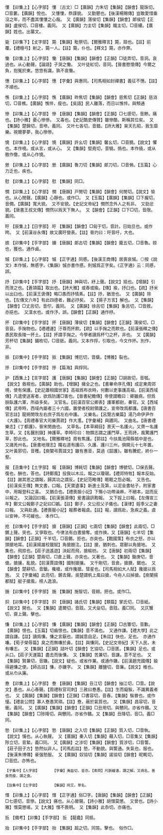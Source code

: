 <!-- { "loadSidebar": true } -->
慺	【卯集上】【心字部】	慺	〔古文〕□【廣韻】力朱切【集韻】【韻會】龍珠切，□音蔞。【廣韻】悅也。　又慺慺，恭謹貌。　又勤懇也。【後漢楊賜傳】豈敢愛惜垂沒之年，而不盡其慺慺之心哉。　又【廣韻】落侯切【集韻】【韻會】郞侯切【正韻】盧侯切，□音樓。義同。　又【廣韻】力主切【集韻】隴主切，□音縷。【廣韻】姓也。出纂文。

毙	【卯集下】【攴字部】	斃	【集韻】毗祭切。【爾雅釋言】斃，踣也。【註】前覆。【禮檀弓】射之，斃一人。【註】斃，仆也。【釋文】斃，亦作弊。

慟	【卯集上】【心字部】	慟	【唐韻】【集韻】【韻會】【正韻】□徒弄切，音洞。哀過也。从心動聲。【論語】子哭之慟。　又叶徒紅切，音同。【晉書愍懷傳】今爾之負，抱冤於東。悠悠有識，孰不哀慟。

憓	【卯集上】【心字部】	憓	【字彙】與惠同。【司馬相如封禪書】義征不憓。【註】不順也。

憔	【卯集上】【心字部】	憔	【廣韻】昨焦切【集韻】【韻會】慈焦切【正韻】慈消切，□音樵。【廣韻】憔悴，瘦也。【吳語】民人離落，而日以憔悴。與顦通

慘	【卯集上】【心字部】	慘	【唐韻】【集韻】【韻會】【正韻】□七感切，音黲。痛也。【詩小雅】憂心慘慘。　又毒也。【史記酷吏傳贊】雖慘酷，斯稱其位矣。　又【集韻】楚錦切，音墋。義同。　又叶七各切，音錯。【詩大雅】昊天孔昭，我生靡樂。視爾夢夢，我心慘慘。

憢	【卯集上】【心字部】	憢	【廣韻】許幺切【集韻】馨幺切，□音膮。【說文】懼也。本作嘵。或从言，或从心。　又【集韻】堅堯切，音驍。僞也。本作僥，或从敫作儌，或从心作憢。

憥	【卯集上】【心字部】	憥	【廣韻】魯刀切【集韻】郞刀切，□音勞。【玉篇】心力乏也，疾也。

慰	【卯集上】【心字部】	慰	【集韻】同□。

憪	【卯集上】【心字部】	憪	【唐韻】戸閒切【集韻】【韻會】何閒切。【說文】愉也。从心閒聲。【廣韻】心靜也。或作□。　又【玉篇】【廣韻】【集韻】□下赧切，音僩。【廣韻】寬大貌。　又不安貌。【史記文帝紀】憪然念外人之有非。　又勁忿貌。【唐書王叔文傳】憪然以爲天下無人。　又【韻會】【正韻】□下□切，音限。義同。

旴	【辰集上】【日字部】	旴	【集韻】【韻會】□匈于切，音計。日始旦也。或作晇。　又【前漢谷永傳】故又廣旴營表。【註】晉灼曰：旴音吁，大也。

掳	【卯集中】【手字部】	擄	【唐韻】郞古切【集韻】【韻會】籠五切，□音魯。掠也，獲也。通作鹵。

慽	【卯集上】【心字部】	慽	【正字通】同慼。【後漢王商傳】居喪哀慽。◎按《說文》本作慽，無慼字。《集韻》慽亦書作慼。則慽爲正字矣。《正字通》云：同慼，誤。

抒	【卯集中】【手字部】	抒	【唐韻】神與切，紓上聲。【說文】挹也。【增韻】引而泄之也。【蒼頡篇】取出也。【詩大雅】或舂或揄。【傳】揄，抒臼也。【疏】抒米以出臼也。【前漢王褒傳】略□愚而抒情素。【註】抒，猶泄也。　又【廣韻】除也。【左傳文六年】有此四德者，難必抒矣。　又【揚子方言】解也。　又【集韻】【韻會】□丈呂切，音佇。義同。　又【廣韻】徐呂切【集韻】象呂切，□音敘。亦挹也。　又渫水也。或作汿，誤。【韻會】【正韻】通作杼。

抔	【卯集中】【手字部】	抔	【唐韻】薄侯切【集韻】【韻會】【正韻】蒲侯切，□音裒。手掬物也。【禮禮運】汙尊而抔飮。【疏】以手掬之而飮也。【前漢張釋之傳】愚民取長陵一抔土。【註】抔謂手掬之。今學者讀爲杯勺之杯，非也。　又【廣韻】芳杯切【集韻】鋪枚切，□音胚。義同。又本作捊，引取也，今文作抔。別作，非。

挀	【卯集中】【手字部】	挀	【集韻】博厄切，音蘖。【博雅】裂也。

抙	【卯集中】【手字部】	抙	【篇海】與捊同。

护	【酉集上】【言字部】	護	【唐韻】【集韻】【韻會】【正韻】□胡故切，音瓠。【說文】救視也。【廣韻】助也。【增韻】擁全之也。【書畢命序孔傳】成定東周郊境，使有保護。【史記蕭相國世家】高祖爲布衣時，何數以吏事護高祖。【前漢西域傳】凡遣使送客者，欲爲防護□害也。【晉書紀瞻傳】帝使謂瞻曰：卿雖病，但爲朕臥護六軍，所益多矣。　又官名。【前漢百官公卿表】護軍都尉，秦官。又【西域傳】武帝時，西域內屬者三十六國，置使者校尉領護之，宣帝攺爲都護。【唐書百官志註】龍朔閒攺左右庶子爲左右中護。　又樂名。【呂覽古樂篇】湯乃命伊尹作《大護》。【周禮春官大司樂賈疏】作大濩。【字彙補】與頀同。　又曲名。【唐書禮樂志】《丁都護》，晉宋閒曲也。　又草名。【本草綱目】景天一名護火。又薺一名護生草。又【名醫別錄】神護草。李時珍曰：物類志謂之護門草，王筠詩，風驚護門草，卽此也。　又地名。【爾雅釋地】周有焦護。【郭註】今扶風池陽縣瓠中是也。　又諸羌州名。【唐書地理志】隴右道有護卬、久護、護川三州，俱開元十七年置。　又叶黃郭切，音穫。【庾闡弔賈誼文】雖有惠音，莫過《韶護》。雖有騰蛇，終仆一壑。

报	【丑集中】【土字部】	報	【唐韻】博耗切【集韻】【韻會】博號切，□保去聲。復也，酬也，答也。【詩鄭風】投我以木瓜，報之以瓊琚。【禮郊特牲】報本反始。【註】謝其恩之謂報，歸其功之謂反。【史記范睢傳】睚睚之怨必報。　又告也。【前漢吳王傳】無文書，口報。【天寶遺事】新進士及第，以泥金書帖子，附家書中，用報登科之喜。　又猶合也。【禮喪服小記】下殤小功帶澡麻，不絕本，詘而反以報之。　又論囚曰報。【前漢張湯傳】爰書論訊鞫報。　又下婬上曰報。【左傳宣三年】鄭文公報鄭子之妃曰□嬀。【註】鄭子，文公叔父子儀也。【漢律】婬季父之妻曰報。　又與赴通。【禮喪服小記】報葬者報虞。【註】報，讀爲赴，急疾之義。虞以安神，不可緩也。　本作□。

抢	【卯集中】【手字部】	搶	【唐韻】【正韻】七兩切【集韻】【韻會】此兩切，□鏘上聲。突也。又爭取也。今律法有白晝搶奪。或作摤。又【唐韻】七羊切【集韻】【韻會】【正韻】千羊切，□音鏘。拒也。亦突也。【戰國策】布衣之怒，亦以頭搶地耳。【前漢揚雄校獵賦】角搶題注。【註】搶，猶刺也。眾獸以角搶地。　又集也，飛掠也。【莊子逍遙遊】決起而飛，搶榆枋。　又【唐韻】初兩切【集韻】【韻會】【正韻】楚兩切，□倉上聲。亦突也。又著也。　又【集韻】鋤庚切，音傖。搶攘，亂貌。【前漢賈誼傳】國制搶攘。　又千剛切，音倉。搶搪，鋸也。　又【韻會】楚耕切，音鎗。欃槍，或作攙搶。彗星也。【司馬相如大人賦】攙搶以爲旌。　又【字彙補】此亮切，鏘去聲。吳楚謂帆上風曰搶，今舟人曰掉搶。【庾闡揚都賦】艇子搶風，榜人逸浪。

揓	【卯集中】【手字部】	揓	【集韻】施智切，音翅。把也。或作□。

抧	【卯集中】【手字部】	抧	【唐韻】諸氏切【集韻】【類篇】掌氏切，□音紙。【說文】開也。　又【集韻】遣爾切，音跂。又犬橤切，音跬。義□同。　又仄蟹切，齋上聲。擊也。

慊	【卯集上】【心字部】	慊	【廣韻】【集韻】【韻會】【正韻】□古簟切，音歉。【廣韻】恨也。【玉篇】切齒恨也。【集韻】意不滿也。　又通作謙。【禮大學】此之謂自謙。【註】讀爲慊。慊之言厭也，謂誠意自足。【朱註】快也，足也。　亦通作嗛。【荀子榮辱篇】臭之而無嗛於鼻。【註】與慊同。【史記文帝紀】天下人民，未有嗛志。　又【集韻】【正韻】詰叶切【韻會】乞協切，□音匧。【集韻】足也。或从口。【莊子天運篇】盡去而後慊。　又【集韻】苦兼切，音謙。意不足也。　又【集韻】賢兼切，音嫌。【說文】疑也。或省作兼。或通作嫌。【前漢趙充國傳】婾得避慊之便。【師古註】慊，亦嫌字。　又【集韻】離鹽切，音廉。【說文】帷也。或从巾从廉。

憃	【卯集上】【心字部】	憃	【唐韻】【集韻】丑江切【韻會】抽江切，□音。【說文】愚也。从心舂聲。【周禮秋官司刺】三赦曰憃愚。【註】生而癡騃，不識異義者也。　又【廣韻】【集韻】【韻會】【正韻】□書容切，音舂。【集韻】騃昬也。或作憧。【禮哀公問】寡人憃愚冥頑。【註】憃，蔽於氣質也。　又【集韻】昌容切，音衝。義同。　又【廣韻】【集韻】【韻會】【正韻】□丑用切。與戇同。亦省作贛。又【集韻】【韻會】□陟降切。與戇同。亦省作贛。又【集韻】丑降切，音□。義□同。

慹	【卯集上】【心字部】	慹	【唐韻】之入切【集韻】【正韻】質入切，□音執。【說文】悑也。从心執聲。　又【廣韻】秦入切【集韻】藉入切，□音集又【集韻】陟立切，音縶。義□同。　又【廣韻】之涉切【集韻】【韻會】質涉切，□音讋。【莊子田子方】慹然似非人。【司馬彪註】慹，不動貌。與讋通。失氣也，服也。【後漢朱博傳】豪强慹服。　又【廣韻】奴協切【集韻】諾協切【韻會】昵輒切，□音捻。亦怖也。

	【子集中】【人字部】		【字彙】夷益切，音亦。【素問】尺脈緩瀒，謂之解。又病名，善食而瘦，謂之食。

	【丑集中】【土字部】		【集韻】同艾。草名。

憯	【卯集上】【心字部】	憯	【正字通】俗□字。【唐韻】【集韻】【韻會】【正韻】□七感切，音慘。【說文】痛也。从心朁聲。【詩小雅】胡憯莫懲。　又曾也。【詩小雅】憯莫懲嗟。又【大雅】憯不畏明。　又【集韻】此忝切。亦痛也。

拞	【備考】【卯集】【手字部】	拞	【龍龕】同抵。

抬	【卯集中】【手字部】	抬	【集韻】超之切。同笞。擊也。　俗作□。

